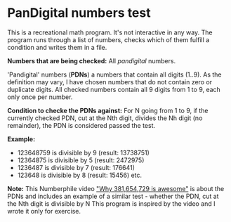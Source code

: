 # PanDigital numbers test
This is a recreational math program.
It's not interactive in any way. The program runs through a list of numbers, checks which of them fulfill a condition and writes them in a file.

**Numbers that are being checked:**
All *pandigital* numbers.

'Pandigital' numbers (**PDNs**) a numbers that contain all digits (1..9). As the definition may vary, I have chosen numbers that do not contain zero or duplicate digits. All checked numbers contain all 9 digits from 1 to 9, each only once per number.

**Condition to checke the PDNs against:**
For N going from 1 to 9, if the currently checked PDN, cut at the Nth digit, divides the Nh digit (no remainder), the PDN is considered passed the test.

**Example:**
- 123648759 is divisible by 9 (result: 13738751)
- 12364875 is divisible by 5 (result: 2472975)
- 1236487 is divisible by 7 (result: 176641)
- 123648 is divisible by 8 (result: 15456)
etc.

**Note:**
This Numberphile video ["Why 381,654,729 is awesome"](https://www.youtube.com/watch?v=gaVMrqzb91w) is about the PDNs and includes an example of a similar test - whether the PDN, cut at the Nth digit is divisible by N
This program is inspired by the video and I wrote it only for exercise. 
